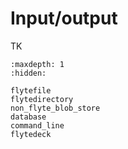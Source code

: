 # Input/output

TK

```{toctree}
:maxdepth: 1
:hidden:

flytefile
flytedirectory
non_flyte_blob_store
database
command_line
flytedeck
```